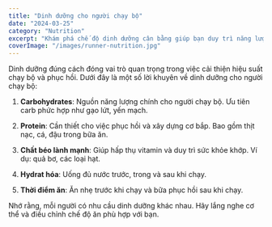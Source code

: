 ```yaml
---
title: "Dinh dưỡng cho người chạy bộ"
date: "2024-03-25"
category: "Nutrition"
excerpt: "Khám phá chế độ dinh dưỡng cân bằng giúp bạn duy trì năng lượng và cải thiện hiệu suất chạy bộ."
coverImage: "/images/runner-nutrition.jpg"
---
```


Dinh dưỡng đúng cách đóng vai trò quan trọng trong việc cải thiện hiệu suất chạy bộ và phục hồi. Dưới đây là một số lời khuyên về dinh dưỡng cho người chạy bộ:

1. **Carbohydrates**: Nguồn năng lượng chính cho người chạy bộ. Ưu tiên carb phức hợp như gạo lứt, yến mạch.

2. **Protein**: Cần thiết cho việc phục hồi và xây dựng cơ bắp. Bao gồm thịt nạc, cá, đậu trong bữa ăn.

3. **Chất béo lành mạnh**: Giúp hấp thụ vitamin và duy trì sức khỏe khớp. Ví dụ: quả bơ, các loại hạt.

4. **Hydrat hóa**: Uống đủ nước trước, trong và sau khi chạy.

5. **Thời điểm ăn**: Ăn nhẹ trước khi chạy và bữa phục hồi sau khi chạy.

Nhớ rằng, mỗi người có nhu cầu dinh dưỡng khác nhau. Hãy lắng nghe cơ thể và điều chỉnh chế độ ăn phù hợp với bạn.
